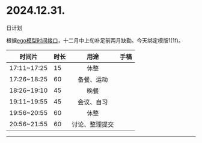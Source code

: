 # 2024.12.31.
日计划

根据[ego模型时间接口](https://gitee.com/hyg/blog/blob/master/timeflow.md)，十二月中上旬补足前两月缺勤。今天绑定模版1(1f)。

| 时间片 | 时长 | 用途 | 手稿 |
| --- | --- | :---: | --- |
| 17:11~17:25 | 15 | 休整 |  |
| 17:26~18:25 | 60 | 备餐、运动 |  |
| 18:26~19:10 | 45 | 晚餐 |  |
| 19:11~19:55 | 45 | 会议、自习 |  |
| 19:56~20:55 | 60 | 休整 |  |
| 20:56~21:55 | 60 | 讨论、整理提交 |  |

---

